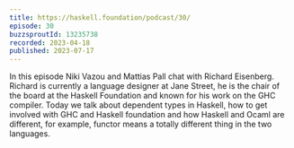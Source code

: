 ```yaml
---
title: https://haskell.foundation/podcast/30/
episode: 30
buzzsproutId: 13235738
recorded: 2023-04-18
published: 2023-07-17
---
```


In this episode Niki Vazou and Mattias Pall chat with Richard Eisenberg. Richard is currently a language designer at Jane Street, he is the chair of the board at the Haskell Foundation and known for his work on the GHC compiler.  Today we talk about dependent types in Haskell, how to get involved with GHC and Haskell foundation and how Haskell and Ocaml are different, for example, functor means a totally different thing in the two languages.
